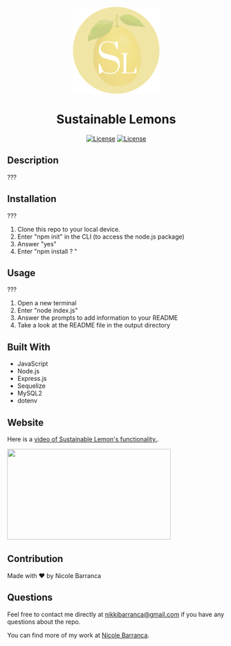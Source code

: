 <p align="center">
  <a href="" rel="noopener">
 <img width=200px height=200px src="./images/SL.png" alt="Project logo"></a>
</p>

<h1 align="center">Sustainable Lemons</h1>

<div align="center">

<a href="https://opensource.org/licenses/MIT">![License](https://img.shields.io/badge/License-MIT-green.svg)</a>
<a href="https://opensource.org/licenses/BSD-2-Clause">![License](https://img.shields.io/badge/License-BSD_2_Clause-yellowgreen.svg)</a>

</div>

## Description

???

## Installation

???

1. Clone this repo to your local device.
2. Enter "npm init" in the CLI (to access the node.js package)
3. Answer "yes"
4. Enter "npm install ? "

## Usage

???

1. Open a new terminal
2. Enter "node index.js"
3. Answer the prompts to add information to your README
4. Take a look at the README file in the output directory

## Built With

- JavaScript
- Node.js
- Express.js
- Sequelize
- MySQL2
- dotenv

## Website

Here is a [video of Sustainable Lemon's functionality.]().

<img width=378px height=209px src="" alt=""></a>

## Contribution

Made with ❤️ by Nicole Barranca

## Questions

Feel free to contact me directly at nikkibarranca@gmail.com if you have any questions about the repo.

You can find more of my work at [Nicole Barranca](https://github.com/NicoleBarranca).
